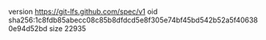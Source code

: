 version https://git-lfs.github.com/spec/v1
oid sha256:1c8fdb85abecc08c85b8dfdcd5e8f305e74bf45bd542b52a5f406380e94d52bd
size 22935
